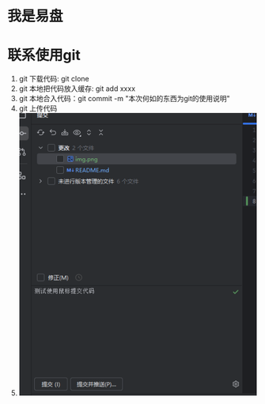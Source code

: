 # 我是易盘
# 联系使用git

1. git 下载代码: git clone 
2. git 本地把代码放入缓存: git add xxxx
3. git 本地合入代码：git commit -m "本次何如的东西为git的使用说明"
4. git 上传代码
5. ![img_1.png](img_1.png)